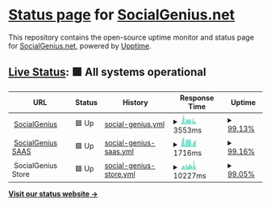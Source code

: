# [Status page](https://status.socialgenius.net) for [SocialGenius.net](https://socialgenius.net)

This repository contains the open-source uptime monitor and status page for [SocialGenius.net](https://socialgenius.net), powered by [Upptime](https://github.com/upptime/upptime).

## [Live Status](https://status.nextpost.tech): <!--live status--> **🟩 All systems operational**

<!--start: status pages-->
<!-- This summary is generated by Upptime (https://github.com/upptime/upptime) -->
<!-- Do not edit this manually, your changes will be overwritten -->
<!-- prettier-ignore -->
| URL | Status | History | Response Time | Uptime |
| --- | ------ | ------- | ------------- | ------ |
| <img alt="" src="https://app.socialgenius.net/favicon.ico" height="13"> [SocialGenius](https://www.socialgenius.net) | 🟩 Up | [social-genius.yml](https://github.com/SocialGenius/status/commits/HEAD/history/social-genius.yml) | <details><summary><img alt="Response time graph" src="./graphs/social-genius/response-time-week.png" height="20"> 3553ms</summary><br><a href="https://status.socialgenius.net/history/social-genius"><img alt="Response time 2453" src="https://img.shields.io/endpoint?url=https%3A%2F%2Fraw.githubusercontent.com%2FSocialGenius%2Fstatus%2FHEAD%2Fapi%2Fsocial-genius%2Fresponse-time.json"></a><br><a href="https://status.socialgenius.net/history/social-genius"><img alt="24-hour response time 2068" src="https://img.shields.io/endpoint?url=https%3A%2F%2Fraw.githubusercontent.com%2FSocialGenius%2Fstatus%2FHEAD%2Fapi%2Fsocial-genius%2Fresponse-time-day.json"></a><br><a href="https://status.socialgenius.net/history/social-genius"><img alt="7-day response time 3553" src="https://img.shields.io/endpoint?url=https%3A%2F%2Fraw.githubusercontent.com%2FSocialGenius%2Fstatus%2FHEAD%2Fapi%2Fsocial-genius%2Fresponse-time-week.json"></a><br><a href="https://status.socialgenius.net/history/social-genius"><img alt="30-day response time 3671" src="https://img.shields.io/endpoint?url=https%3A%2F%2Fraw.githubusercontent.com%2FSocialGenius%2Fstatus%2FHEAD%2Fapi%2Fsocial-genius%2Fresponse-time-month.json"></a><br><a href="https://status.socialgenius.net/history/social-genius"><img alt="1-year response time 2453" src="https://img.shields.io/endpoint?url=https%3A%2F%2Fraw.githubusercontent.com%2FSocialGenius%2Fstatus%2FHEAD%2Fapi%2Fsocial-genius%2Fresponse-time-year.json"></a></details> | <details><summary><a href="https://status.socialgenius.net/history/social-genius">99.13%</a></summary><a href="https://status.socialgenius.net/history/social-genius"><img alt="All-time uptime 99.22%" src="https://img.shields.io/endpoint?url=https%3A%2F%2Fraw.githubusercontent.com%2FSocialGenius%2Fstatus%2FHEAD%2Fapi%2Fsocial-genius%2Fuptime.json"></a><br><a href="https://status.socialgenius.net/history/social-genius"><img alt="24-hour uptime 96.74%" src="https://img.shields.io/endpoint?url=https%3A%2F%2Fraw.githubusercontent.com%2FSocialGenius%2Fstatus%2FHEAD%2Fapi%2Fsocial-genius%2Fuptime-day.json"></a><br><a href="https://status.socialgenius.net/history/social-genius"><img alt="7-day uptime 99.13%" src="https://img.shields.io/endpoint?url=https%3A%2F%2Fraw.githubusercontent.com%2FSocialGenius%2Fstatus%2FHEAD%2Fapi%2Fsocial-genius%2Fuptime-week.json"></a><br><a href="https://status.socialgenius.net/history/social-genius"><img alt="30-day uptime 99.22%" src="https://img.shields.io/endpoint?url=https%3A%2F%2Fraw.githubusercontent.com%2FSocialGenius%2Fstatus%2FHEAD%2Fapi%2Fsocial-genius%2Fuptime-month.json"></a><br><a href="https://status.socialgenius.net/history/social-genius"><img alt="1-year uptime 99.22%" src="https://img.shields.io/endpoint?url=https%3A%2F%2Fraw.githubusercontent.com%2FSocialGenius%2Fstatus%2FHEAD%2Fapi%2Fsocial-genius%2Fuptime-year.json"></a></details>
| <img alt="" src="https://app.socialgenius.net/favicon.ico" height="13"> [SocialGenius SAAS](https://app.socialgenius.net/login) | 🟩 Up | [social-genius-saas.yml](https://github.com/SocialGenius/status/commits/HEAD/history/social-genius-saas.yml) | <details><summary><img alt="Response time graph" src="./graphs/social-genius-saas/response-time-week.png" height="20"> 1716ms</summary><br><a href="https://status.socialgenius.net/history/social-genius-saas"><img alt="Response time 1767" src="https://img.shields.io/endpoint?url=https%3A%2F%2Fraw.githubusercontent.com%2FSocialGenius%2Fstatus%2FHEAD%2Fapi%2Fsocial-genius-saas%2Fresponse-time.json"></a><br><a href="https://status.socialgenius.net/history/social-genius-saas"><img alt="24-hour response time 1750" src="https://img.shields.io/endpoint?url=https%3A%2F%2Fraw.githubusercontent.com%2FSocialGenius%2Fstatus%2FHEAD%2Fapi%2Fsocial-genius-saas%2Fresponse-time-day.json"></a><br><a href="https://status.socialgenius.net/history/social-genius-saas"><img alt="7-day response time 1716" src="https://img.shields.io/endpoint?url=https%3A%2F%2Fraw.githubusercontent.com%2FSocialGenius%2Fstatus%2FHEAD%2Fapi%2Fsocial-genius-saas%2Fresponse-time-week.json"></a><br><a href="https://status.socialgenius.net/history/social-genius-saas"><img alt="30-day response time 1827" src="https://img.shields.io/endpoint?url=https%3A%2F%2Fraw.githubusercontent.com%2FSocialGenius%2Fstatus%2FHEAD%2Fapi%2Fsocial-genius-saas%2Fresponse-time-month.json"></a><br><a href="https://status.socialgenius.net/history/social-genius-saas"><img alt="1-year response time 1767" src="https://img.shields.io/endpoint?url=https%3A%2F%2Fraw.githubusercontent.com%2FSocialGenius%2Fstatus%2FHEAD%2Fapi%2Fsocial-genius-saas%2Fresponse-time-year.json"></a></details> | <details><summary><a href="https://status.socialgenius.net/history/social-genius-saas">99.16%</a></summary><a href="https://status.socialgenius.net/history/social-genius-saas"><img alt="All-time uptime 99.25%" src="https://img.shields.io/endpoint?url=https%3A%2F%2Fraw.githubusercontent.com%2FSocialGenius%2Fstatus%2FHEAD%2Fapi%2Fsocial-genius-saas%2Fuptime.json"></a><br><a href="https://status.socialgenius.net/history/social-genius-saas"><img alt="24-hour uptime 96.94%" src="https://img.shields.io/endpoint?url=https%3A%2F%2Fraw.githubusercontent.com%2FSocialGenius%2Fstatus%2FHEAD%2Fapi%2Fsocial-genius-saas%2Fuptime-day.json"></a><br><a href="https://status.socialgenius.net/history/social-genius-saas"><img alt="7-day uptime 99.16%" src="https://img.shields.io/endpoint?url=https%3A%2F%2Fraw.githubusercontent.com%2FSocialGenius%2Fstatus%2FHEAD%2Fapi%2Fsocial-genius-saas%2Fuptime-week.json"></a><br><a href="https://status.socialgenius.net/history/social-genius-saas"><img alt="30-day uptime 99.25%" src="https://img.shields.io/endpoint?url=https%3A%2F%2Fraw.githubusercontent.com%2FSocialGenius%2Fstatus%2FHEAD%2Fapi%2Fsocial-genius-saas%2Fuptime-month.json"></a><br><a href="https://status.socialgenius.net/history/social-genius-saas"><img alt="1-year uptime 99.25%" src="https://img.shields.io/endpoint?url=https%3A%2F%2Fraw.githubusercontent.com%2FSocialGenius%2Fstatus%2FHEAD%2Fapi%2Fsocial-genius-saas%2Fuptime-year.json"></a></details>
| <img alt="" src="https://store.socialgenius.net/wp-content/uploads/2021/02/cropped-favicon-192x192.png" height="13"> SocialGenius Store | 🟩 Up | [social-genius-store.yml](https://github.com/SocialGenius/status/commits/HEAD/history/social-genius-store.yml) | <details><summary><img alt="Response time graph" src="./graphs/social-genius-store/response-time-week.png" height="20"> 10227ms</summary><br><a href="https://status.socialgenius.net/history/social-genius-store"><img alt="Response time 4243" src="https://img.shields.io/endpoint?url=https%3A%2F%2Fraw.githubusercontent.com%2FSocialGenius%2Fstatus%2FHEAD%2Fapi%2Fsocial-genius-store%2Fresponse-time.json"></a><br><a href="https://status.socialgenius.net/history/social-genius-store"><img alt="24-hour response time 6082" src="https://img.shields.io/endpoint?url=https%3A%2F%2Fraw.githubusercontent.com%2FSocialGenius%2Fstatus%2FHEAD%2Fapi%2Fsocial-genius-store%2Fresponse-time-day.json"></a><br><a href="https://status.socialgenius.net/history/social-genius-store"><img alt="7-day response time 10227" src="https://img.shields.io/endpoint?url=https%3A%2F%2Fraw.githubusercontent.com%2FSocialGenius%2Fstatus%2FHEAD%2Fapi%2Fsocial-genius-store%2Fresponse-time-week.json"></a><br><a href="https://status.socialgenius.net/history/social-genius-store"><img alt="30-day response time 8578" src="https://img.shields.io/endpoint?url=https%3A%2F%2Fraw.githubusercontent.com%2FSocialGenius%2Fstatus%2FHEAD%2Fapi%2Fsocial-genius-store%2Fresponse-time-month.json"></a><br><a href="https://status.socialgenius.net/history/social-genius-store"><img alt="1-year response time 4731" src="https://img.shields.io/endpoint?url=https%3A%2F%2Fraw.githubusercontent.com%2FSocialGenius%2Fstatus%2FHEAD%2Fapi%2Fsocial-genius-store%2Fresponse-time-year.json"></a></details> | <details><summary><a href="https://status.socialgenius.net/history/social-genius-store">99.05%</a></summary><a href="https://status.socialgenius.net/history/social-genius-store"><img alt="All-time uptime 99.15%" src="https://img.shields.io/endpoint?url=https%3A%2F%2Fraw.githubusercontent.com%2FSocialGenius%2Fstatus%2FHEAD%2Fapi%2Fsocial-genius-store%2Fuptime.json"></a><br><a href="https://status.socialgenius.net/history/social-genius-store"><img alt="24-hour uptime 96.22%" src="https://img.shields.io/endpoint?url=https%3A%2F%2Fraw.githubusercontent.com%2FSocialGenius%2Fstatus%2FHEAD%2Fapi%2Fsocial-genius-store%2Fuptime-day.json"></a><br><a href="https://status.socialgenius.net/history/social-genius-store"><img alt="7-day uptime 99.05%" src="https://img.shields.io/endpoint?url=https%3A%2F%2Fraw.githubusercontent.com%2FSocialGenius%2Fstatus%2FHEAD%2Fapi%2Fsocial-genius-store%2Fuptime-week.json"></a><br><a href="https://status.socialgenius.net/history/social-genius-store"><img alt="30-day uptime 99.15%" src="https://img.shields.io/endpoint?url=https%3A%2F%2Fraw.githubusercontent.com%2FSocialGenius%2Fstatus%2FHEAD%2Fapi%2Fsocial-genius-store%2Fuptime-month.json"></a><br><a href="https://status.socialgenius.net/history/social-genius-store"><img alt="1-year uptime 99.15%" src="https://img.shields.io/endpoint?url=https%3A%2F%2Fraw.githubusercontent.com%2FSocialGenius%2Fstatus%2FHEAD%2Fapi%2Fsocial-genius-store%2Fuptime-year.json"></a></details>

<!--end: status pages-->

[**Visit our status website →**](https://status.socialgenius.net)
